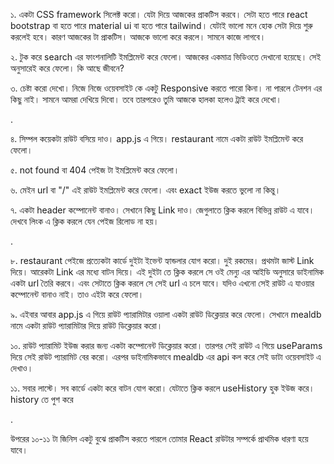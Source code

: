 ১. একটা CSS framework সিলেক্ট করো। যেটা দিয়ে আজকের প্রাকটিস করবে। সেটা হতে পারে react bootstrap বা হতে পারে material ui বা হতে পারে tailwind। যেটাই ভালো মনে হোক সেটা দিয়ে শুরু করলেই হবে। কারণ আজকের টা প্রাকটিস। আজকে ভালো করে করলে। সামনে কাজে লাগবে।

২. টুক করে search এর ফাংশনালিটি ইমপ্লিমেন্ট করে ফেলো। আজকের একমাত্র ভিডিওতে দেখানো হয়েছে। সেই অনুসারেই করে ফেলো। কি আছে জীবনে?

৩. চেষ্টা করো দেখো। নিজে নিজে ওয়েবসাইট কে একটু Responsive করতে পারো কিনা। না পারলে টেনশন এর কিছু নাই। সামনে আমরা দেখিয়ে দিবো। তবে তারপরেও তুমি আজকে হালকা হলেও ট্রাই করে দেখো।

.

৪. সিম্পল কয়েকটা রাউট বসিয়ে দাও। app.js এ গিয়ে। restaurant নামে একটা রাউট ইমপ্লিমেন্ট করে ফেলো।

৫. not found বা 404 পেইজ টা ইমপ্লিমেন্ট করে ফেলো।

৬. মেইন url বা "/" এই রাউট ইমপ্লিমেন্ট করে ফেলো। এবং exact ইউজ করতে ভুলো না কিন্তু।

৭. একটা header কম্পোনেন্ট বানাও। সেখানে কিছু Link দাও। জেগুলাতে ক্লিক করলে বিভিন্ন রাউট এ যাবে। দেখবে লিংক এ ক্লিক করলে যেন পেইজ রিলোড না হয়।

.

৮. restaurant পেইজে প্রত্যেকটা কার্ডে দুইটা ইভেন্ট হ্যান্ডলার যোগ করো। দুই রকমের। প্রথমটা জাস্ট Link দিয়ে। আরেকটা Link এর মধ্যে বাটন দিয়ে। এই দুইটা তে ক্লিক করলে সে ওই মেন্যু এর আইডি অনুসারে ডাইনামিক একটা url তৈরি করবে। এবং সেটাতে ক্লিক করলে সে সেই url এ চলে যাবে। যদিও এখনো সেই রাউট এ যাওয়ার কম্পোনেন্ট বানাও নাই। তাও এইটা করে ফেলো।

৯. এইবার আবার app.js এ গিয়ে রাউট প্যারামিটার ওয়ালা একটা রাউট ডিক্লেয়ার করে ফেলো। সেখানে mealdb নামে একটা রাউট প্যারামিটার দিয়ে রাউট ডিক্লেয়ার করো।

১০. রাউট প্যারামিট ইউজ করার জন্য একটা কম্পোনেন্ট ডিক্লেয়ার করো। তারপর সেই রাউট এ গিয়ে useParams দিয়ে সেই রাউট প্যারামিট বের করো। এরপর ডাইনামিকভাবে mealdb এর api কল করে সেই ডাটা ওয়েবসাইট এ দেখাও।

১১. সবার লাস্টে। সব কার্ডে একটা করে বাটন যোগ করো। যেটাতে ক্লিক করলে useHistory হুক ইউজ করে। history তে পুশ করে

.

উপরের ১০-১১ টা জিনিস একটু বুঝে প্রাকটিস করতে পারলে তোমার React রাউটার সম্পর্কে প্রাথমিক ধারণা হয়ে যাবে।
